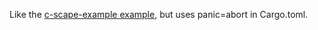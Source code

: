 Like the [c-scape-example example], but uses panic=abort in Cargo.toml.

[c-scape-example example]: https://github.com/sunfishcode/c-ward/blob/main/example-crates/c-scape-example/README.md
